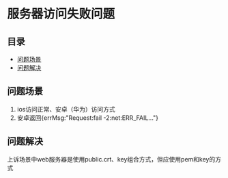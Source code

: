 # 服务器访问失败问题

## 目录

-   [问题场景](#问题场景)
-   [问题解决](#问题解决)

## 问题场景

1.  ios访问正常、安卓（华为）访问方式
2.  安卓返回{errMsg:"Request:fail -2:net:ERR\_FAIL..."}

## 问题解决

上诉场景中web服务器是使用public.crt、key组合方式，但应使用pem和key的方式

